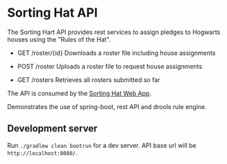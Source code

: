 # Sorting Hat API

The Sorting Hart API provides rest services to assign pledges to Hogwarts houses using the "Rules of the Hat".

- GET /roster/{id}
Downloads a roster file including house assignments

- POST /roster
Uploads a roster file to request house assignments

- GET /rosters
Retrieves all rosters submitted so far

The API is consumed by the [Sorting Hat Web App](https://github.com/mpdroid/hat-web/blob/master/README.md).

Demonstrates the use of spring-boot, rest API and drools rule engine.

## Development server

Run `./gradlew clean bootrun` for a dev server. API base url will be `http://localhost:8080/`. 

